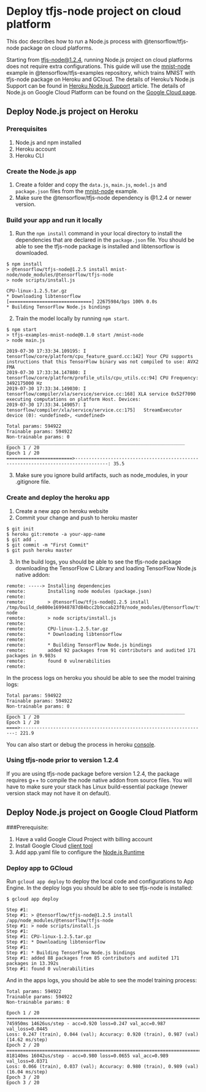 # Deploy tfjs-node project on cloud platform

This doc describes how to run a Node.js process with @tensorflow/tfjs-node package on cloud platforms.

Starting from tfjs-node@1.2.4, running Node.js project on cloud platforms does not require extra configurations. This guide will use the [mnist-node](https://github.com/tensorflow/tfjs-examples/tree/master/mnist-node) example in @tensorflow/tfjs-examples repository, which trains MNIST with tfjs-node package on Heroku and GCloud. The details of Heroku’s Node.js Support can be found in [Heroku Node.js Support](https://devcenter.heroku.com/articles/nodejs-support) article. The details of Node.js on Google Cloud Platform can be found on the [Google Cloud page](https://cloud.google.com/nodejs/docs/).

## Deploy Node.js project on Heroku

### Prerequisites

1. Node.js and npm installed
2. Heroku account
3. Heroku CLI

### Create the Node.js app

1. Create a folder and copy the `data.js`, `main.js`, `model.js` and `package.json` files from the [mnist-node](https://github.com/tensorflow/tfjs-examples/tree/master/mnist-node) example.
2. Make sure the @tensorflow/tfjs-node dependency is @1.2.4 or newer version.

### Build your app and run it locally

1. Run the `npm install` command in your local directory to install the dependencies that are declared in the `package.json` file. You should be able to see the tfjs-node package is installed and libtensorflow is downloaded.

```
$ npm install
> @tensorflow/tfjs-node@1.2.5 install mnist-node/node_modules/@tensorflow/tfjs-node
> node scripts/install.js

CPU-linux-1.2.5.tar.gz
* Downloading libtensorflow
[==============================] 22675984/bps 100% 0.0s
* Building TensorFlow Node.js bindings
```

2. Train the model locally by running `npm start`.

```
$ npm start
> tfjs-examples-mnist-node@0.1.0 start /mnist-node
> node main.js

2019-07-30 17:33:34.109195: I tensorflow/core/platform/cpu_feature_guard.cc:142] Your CPU supports instructions that this TensorFlow binary was not compiled to use: AVX2 FMA
2019-07-30 17:33:34.147880: I tensorflow/core/platform/profile_utils/cpu_utils.cc:94] CPU Frequency: 3492175000 Hz
2019-07-30 17:33:34.149030: I tensorflow/compiler/xla/service/service.cc:168] XLA service 0x52f7090 executing computations on platform Host. Devices:
2019-07-30 17:33:34.149057: I tensorflow/compiler/xla/service/service.cc:175]   StreamExecutor device (0): <undefined>, <undefined>

Total params: 594922
Trainable params: 594922
Non-trainable params: 0
_________________________________________________________________
Epoch 1 / 20
Epoch 1 / 20
========================>----------------------------------------------------------------------------------: 35.5
```

3. Make sure you ignore build artifacts, such as node_modules, in your .gitignore file.

### Create and deploy the heroku app

1. Create a new app on heroku website
2. Commit your change and push to heroku master

```
$ git init
$ heroku git:remote -a your-app-name
$ git add .
$ git commit -m "First Commit"
$ git push heroku master
```

3. In the build logs, you should be able to see the tfjs-node package downloading the TensorFlow C Library and loading TensorFlow Node.js native addon:

```
remote: -----> Installing dependencies
remote:        Installing node modules (package.json)
remote:
remote:        > @tensorflow/tfjs-node@1.2.5 install /tmp/build_de800e169948787d84bcc2b9ccab23f0/node_modules/@tensorflow/tfjs-node
remote:        > node scripts/install.js
remote:
remote:        CPU-linux-1.2.5.tar.gz
remote:        * Downloading libtensorflow
remote:
remote:        * Building TensorFlow Node.js bindings
remote:        added 92 packages from 91 contributors and audited 171 packages in 9.983s
remote:        found 0 vulnerabilities
remote:
```

In the process logs on heroku you should be able to see the model training logs:

```
Total params: 594922
Trainable params: 594922
Non-trainable params: 0
_________________________________________________________________
Epoch 1 / 20
Epoch 1 / 20
====>--------------------------------------------------------------------: 221.9
```

You can also start or debug the process in heroku [console](https://devcenter.heroku.com/articles/heroku-dashboard#application-overview).

### Using tfjs-node prior to version 1.2.4

If you are using tfjs-node package before version 1.2.4, the package requires g++ to compile the node native addon from source files. You will have to make sure your stack has Linux build-essential package (newer version stack may not have it on default).

## Deploy Node.js project on Google Cloud Platform

###Prerequisite:

1. Have a valid Google Cloud Project with billing account
2. Install Google Cloud [client tool](https://cloud.google.com/storage/docs/gsutil_install)
3. Add app.yaml file to configure the [Node.js Runtime](https://cloud.google.com/appengine/docs/flexible/nodejs/runtime)

### Deploy app to GCloud

Run `gcloud app deploy` to deploy the local code and configurations to App Engine. In the deploy logs you should be able to see tfjs-node is installed:

```
$ gcloud app deploy

Step #1:
Step #1: > @tensorflow/tfjs-node@1.2.5 install /app/node_modules/@tensorflow/tfjs-node
Step #1: > node scripts/install.js
Step #1:
Step #1: CPU-linux-1.2.5.tar.gz
Step #1: * Downloading libtensorflow
Step #1:
Step #1: * Building TensorFlow Node.js bindings
Step #1: added 88 packages from 85 contributors and audited 171 packages in 13.392s
Step #1: found 0 vulnerabilities
```

And in the apps logs, you should be able to see the model training process:
```
Total params: 594922
Trainable params: 594922
Non-trainable params: 0

Epoch 1 / 20
===============================================================================>
745950ms 14626us/step - acc=0.920 loss=0.247 val_acc=0.987 val_loss=0.0445
Loss: 0.247 (train), 0.044 (val); Accuracy: 0.920 (train), 0.987 (val) (14.62 ms/step)
Epoch 2 / 20
===============================================================================>
818140ms 16042us/step - acc=0.980 loss=0.0655 val_acc=0.989 val_loss=0.0371
Loss: 0.066 (train), 0.037 (val); Accuracy: 0.980 (train), 0.989 (val) (16.04 ms/step)
Epoch 3 / 20
Epoch 3 / 20
```


